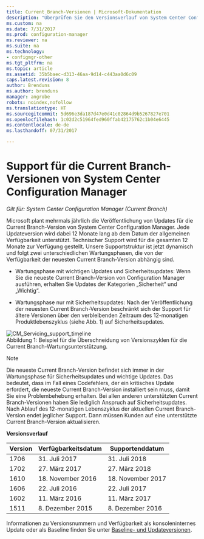 ```yaml
---
title: Current Branch-Versionen | Microsoft-Dokumentation
description: "Überprüfen Sie den Versionsverlauf von System Center Configuration Manager, und erfahren Sie mehr über die Phasen des angebotenen Diensts."
ms.custom: na
ms.date: 7/31/2017
ms.prod: configuration-manager
ms.reviewer: na
ms.suite: na
ms.technology:
- configmgr-other
ms.tgt_pltfrm: na
ms.topic: article
ms.assetid: 35b5baec-d313-46aa-9d14-c443aa0d6c09
caps.latest.revision: 8
author: Brenduns
ms.author: brenduns
manager: angrobe
robots: noindex,nofollow
ms.translationtype: HT
ms.sourcegitcommit: 5d696e3da187d47e0d41c02864d9b5267827e701
ms.openlocfilehash: 1c02d2c51964fed960ffab42175762c1b04e6445
ms.contentlocale: de-de
ms.lasthandoff: 07/31/2017

---
```

# <a name="support-for-system-center-configuration-manager-current-branch-versions"></a>Support für die Current Branch-Versionen von System Center Configuration Manager

*Gilt für: System Center Configuration Manager (Current Branch)*

Microsoft plant mehrmals jährlich die Veröffentlichung von Updates für die Current Branch-Version von System Center Configuration Manager. Jede Updateversion wird dabei 12 Monate lang ab dem Datum der allgemeinen Verfügbarkeit unterstützt. Technischer Support wird für die gesamten 12 Monate zur Verfügung gestellt. Unsere Supportstruktur ist jetzt dynamisch und folgt zwei unterschiedlichen Wartungsphasen, die von der Verfügbarkeit der neuesten Current Branch-Version abhängig sind.  

-   Wartungsphase mit wichtigen Updates und Sicherheitsupdates: Wenn Sie die neueste Current Branch-Version von Configuration Manager ausführen, erhalten Sie Updates der Kategorien „Sicherheit“ und „Wichtig“.  

-   Wartungsphase nur mit Sicherheitsupdates: Nach der Veröffentlichung der neuesten Current Branch-Version beschränkt sich der Support für ältere Versionen über den verbleibenden Zeitraum des 12-monatigen Produktlebenszyklus (siehe Abb. 1) auf Sicherheitsupdates.  

 ![CM_Servicing_support_timeline](../../../core/servers/manage/media/CM_Servicing_support_timeline.png "CM_Servicing_support_timeline")  
Abbildung 1: Beispiel für die Überschneidung von Versionszyklen für die Current Branch-Wartungsunterstützung.

> [!NOTE]  
>  Die neueste Current Branch-Version befindet sich immer in der Wartungsphase für Sicherheitsupdates und wichtige Updates. Das bedeutet, dass im Fall eines Codefehlers, der ein kritisches Update erfordert, die neueste Current Branch-Version installiert sein muss, damit Sie eine Problembehebung erhalten. Bei allen anderen unterstützten Current Branch-Versionen haben Sie lediglich Anspruch auf Sicherheitsupdates. Nach Ablauf des 12-monatigen Lebenszyklus der aktuellen Current Branch-Version endet jeglicher Support. Dann müssen Kunden auf eine unterstützte Current Branch-Version aktualisieren.  

 **Versionsverlauf**  

|Version|Verfügbarkeitsdatum|Supportenddatum|  
|-------------|-----------------------|----------------------|  
|1706|31. Juli 2017|31. Juli 2018|
|1702|27. März 2017|27. März 2018|
|1610|18. November 2016|18. November 2017|
|1606|22. Juli 2016| 22. Juli 2017|
|1602|11. März 2016|11. März 2017|
|1511|8. Dezember 2015|8. Dezember 2016|  




Informationen zu Versionsnummern und Verfügbarkeit als konsoleninternes Update oder als Baseline finden Sie unter [Baseline- und Updateversionen](/sccm/core/servers/manage/updates#a-namebkmkbaselinesa-baseline-and-update-versions).

